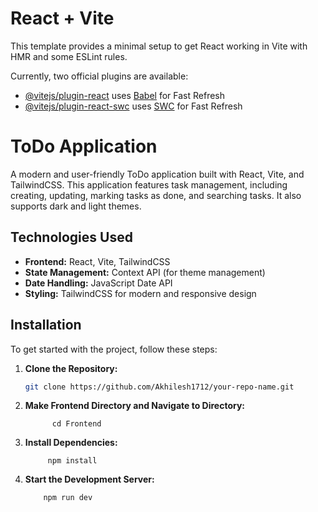 # React + Vite

This template provides a minimal setup to get React working in Vite with HMR and some ESLint rules.

Currently, two official plugins are available:

- [@vitejs/plugin-react](https://github.com/vitejs/vite-plugin-react/blob/main/packages/plugin-react/README.md) uses [Babel](https://babeljs.io/) for Fast Refresh
- [@vitejs/plugin-react-swc](https://github.com/vitejs/vite-plugin-react-swc) uses [SWC](https://swc.rs/) for Fast Refresh


# ToDo Application

A modern and user-friendly ToDo application built with React, Vite, and TailwindCSS. This application features task management, including creating, updating, marking tasks as done, and searching tasks. It also supports dark and light themes.

## Technologies Used

- **Frontend:** React, Vite, TailwindCSS
- **State Management:** Context API (for theme management)
- **Date Handling:** JavaScript Date API
- **Styling:** TailwindCSS for modern and responsive design

## Installation

To get started with the project, follow these steps:

1. **Clone the Repository:**

   ```bash
   git clone https://github.com/Akhilesh1712/your-repo-name.git
2. **Make Frontend Directory and Navigate to  Directory:**

             cd Frontend
3. **Install Dependencies:**

            npm install
4. **Start the Development Server:**

           npm run dev
   
